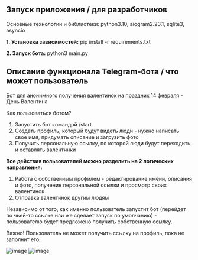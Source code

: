 Запуск приложения / для разработчиков
----------------------------------------
Основные технологии и библиотеки: python3.10, aiogram2.23.1, sqlite3, asyncio

**1. Установка зависимостей:** pip install -r requirements.txt

**2. Запуск бота:** python3 main.py

Описание функционала Telegram-бота / что может пользователь
----------------------------------------
Бот для анонимного получения валентинок на праздник 14 февраля - День Валентина

Как пользоваться ботом?
1. Запустить бот командой /start
2. Создать профиль, который будут видеть люди - нужно написать свое имя, придумать описание и загрузить фото
3. Получить персональную ссылку, по которой люди будут переходить и оставлять валентинки

**Все действия пользователей можно разделить на 2 логических направления:**
1. Работа с собственным профилем - редактирование имени, описания и фото, получение персональной ссылки и просмотр своих валентинок
2. Отправка валентинок другим людям

Независимо от того, как именно пользователь запустит бот (перейдет по чьей-то ссылке или же сделает запуск по умолчанию) - пользователю будет предложено получить собственную ссылку.

Важно! Пользователь не может получить ссылку на профиль, пока не заполнит его.

![image](https://github.com/karpov-scripts/your_valentine_bot/assets/138283843/3775c935-6fd2-43b2-9e53-58736516fcd7)
![image](https://github.com/karpov-scripts/your_valentine_bot/assets/138283843/1e05a464-6781-4a74-8e5f-29de3a391067)


